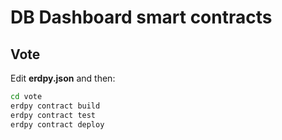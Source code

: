 # DB Dashboard smart contracts

## Vote

Edit **erdpy.json** and then:

```bash
cd vote
erdpy contract build
erdpy contract test
erdpy contract deploy
```

